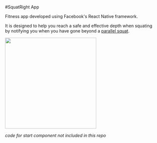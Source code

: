 #SquatRight App

Fitness app developed using Facebook's React Native framework.

It is designed to help you reach a safe and effective depth when squating by notifying you when you have gone beyond a [parallel squat](http://www.bodybuilding.com/fun/the-drop-zone-squat-lower-squat-stronger.html).

<img src="http://i.imgur.com/mTJc5Ic.gif" width="300" />

*code for start component not included in this repo*
